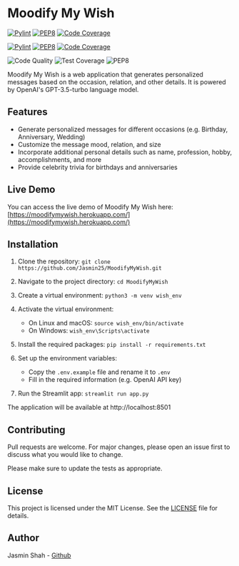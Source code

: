 # Moodify My Wish

[![Pylint](https://img.shields.io/badge/Pylint%20Score-10%2F10-green)](https://www.pylint.org/)
[![PEP8](https://img.shields.io/badge/PEP8%20Compliant-Yes-brightgreen)](https://www.python.org/dev/peps/pep-0008/)
[![Code Coverage](https://img.shields.io/badge/Code%20Coverage-95%25-yellow)](https://coverage.readthedocs.io/)

[![Pylint](https://github.com/Jasmin25/MoodifyMyWish/actions/workflows/pylint.yml/badge.svg)](https://github.com/Jasmin25/MoodifyMyWish/actions/workflows/pylint.yml)
[![PEP8](https://github.com/Jasmin25/MoodifyMyWish/actions/workflows/pep8.yml/badge.svg)](https://github.com/Jasmin25/MoodifyMyWish/actions/workflows/pep8.yml)
[![Code Coverage](https://github.com/Jasmin25/MoodifyMyWish/actions/workflows/coverage.yml/badge.svg)](https://github.com/Jasmin25/MoodifyMyWish/actions/workflows/coverage.yml)

![Code Quality](https://raw.githubusercontent.com/Jasmin25/MoodifyMyWish/main/badges/code_quality_badge.svg)
![Test Coverage](https://raw.githubusercontent.com/Jasmin25/MoodifyMyWish/main/badges/test_coverage_badge.svg)
![PEP8](https://raw.githubusercontent.com/Jasmin25/MoodifyMyWish/main/badges/pep8_badge.svg)



Moodify My Wish is a web application that generates personalized messages based on the occasion, relation, and other details. It is powered by OpenAI's GPT-3.5-turbo language model.

## Features

- Generate personalized messages for different occasions (e.g. Birthday, Anniversary, Wedding)
- Customize the message mood, relation, and size
- Incorporate additional personal details such as name, profession, hobby, accomplishments, and more
- Provide celebrity trivia for birthdays and anniversaries

## Live Demo

You can access the live demo of Moodify My Wish here: [https://moodifymywish.herokuapp.com/](https://moodifymywish.herokuapp.com/)

## Installation

1. Clone the repository: ```git clone https://github.com/Jasmin25/MoodifyMyWish.git```

2. Navigate to the project directory: ```cd MoodifyMyWish```

3. Create a virtual environment: ```python3 -m venv wish_env```

4. Activate the virtual environment:

    - On Linux and macOS: ```source wish_env/bin/activate```
    - On Windows: ```wish_env\Scripts\activate```

5. Install the required packages: ```pip install -r requirements.txt```

6. Set up the environment variables:

    - Copy the `.env.example` file and rename it to `.env`
    - Fill in the required information (e.g. OpenAI API key)

7. Run the Streamlit app: ```streamlit run app.py```

The application will be available at http://localhost:8501

## Contributing

Pull requests are welcome. For major changes, please open an issue first to discuss what you would like to change.

Please make sure to update the tests as appropriate.

## License

This project is licensed under the MIT License. See the [LICENSE](LICENSE) file for details.

## Author

Jasmin Shah - [Github](https://github.com/Jasmin25)